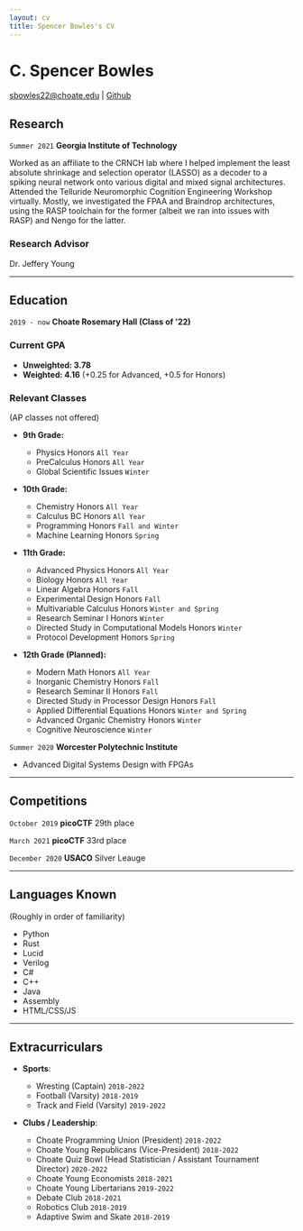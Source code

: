 ```yaml
---
layout: cv
title: Spencer Bowles's CV
---
```

# C. Spencer Bowles
<div id="webaddress">
<a href="sbowles22@choate.edu">sbowles22@choate.edu</a>
| <a href="https://github.com/sbowles22">Github</a>
</div>



## Research

`Summer 2021`
__Georgia Institute of Technology__

Worked as an affiliate to the CRNCH lab where I helped implement the least absolute shrinkage and selection operator (LASSO) as a decoder to a spiking neural network onto various digital and mixed signal architectures. Attended the Telluride Neuromorphic Cognition Engineering Workshop virtually. Mostly, we investigated the FPAA and Braindrop architectures, using the RASP toolchain for the former (albeit we ran into issues with RASP) and Nengo for the latter. 

### Research Advisor

Dr. Jeffery Young 

---
## Education

`2019 - now` 
__Choate Rosemary Hall (Class of '22)__ 

### Current GPA
- __Unweighted: 3.78__ 
- __Weighted: 4.16__ (+0.25 for Advanced, +0.5 for Honors)

### Relevant Classes
(AP classes not offered)

- __9th Grade:__
    - Physics Honors `All Year`
    - PreCalculus Honors `All Year`
    - Global Scientific Issues `Winter`

- __10th Grade:__
    - Chemistry Honors `All Year`
    - Calculus BC Honors `All Year`
    - Programming Honors `Fall and Winter`
    - Machine Learning Honors `Spring`

- __11th Grade:__
    - Advanced Physics Honors `All Year`
    - Biology Honors `All Year`
    - Linear Algebra Honors `Fall`
    - Experimental Design Honors `Fall`
    - Multivariable Calculus Honors `Winter and Spring`
    - Research Seminar I Honors `Winter`
    - Directed Study in Computational Models Honors `Winter`
    - Protocol Development Honors `Spring`

- __12th Grade (Planned):__
	- Modern Math Honors `All Year`
	- Inorganic Chemistry Honors `Fall`
	- Research Seminar II Honors `Fall`
	- Directed Study in Processor Design Honors `Fall`
    - Applied Differential Equations Honors `Winter and Spring`
    - Advanced Organic Chemistry Honors `Winter`
    - Cognitive Neuroscience `Winter`

`Summer 2020`
__Worcester Polytechnic Institute__

- Advanced Digital Systems Design with FPGAs

---
## Competitions

`October 2019`
__picoCTF__ 29th place

`March 2021`
__picoCTF__ 33rd place

`December 2020`
__USACO__ Silver Leauge

---
## Languages Known
(Roughly in order of familiarity)
- Python
- Rust
- Lucid
- Verilog
- C#
- C++
- Java
- Assembly
- HTML/CSS/JS

---
## Extracurriculars

- __Sports__:
    - Wresting (Captain) `2018-2022`
    - Football (Varsity) `2018-2019`
    - Track and Field (Varsity) `2019-2022`

- __Clubs / Leadership__:
    - Choate Programming Union (President) `2018-2022`
    - Choate Young Republicans (Vice-President) `2018-2022`
    - Choate Quiz Bowl (Head Statistician / Assistant Tournament Director) `2020-2022`
    - Choate Young Economists `2018-2021`
    - Choate Young Libertarians `2019-2022`
    - Debate Club `2018-2021`
    - Robotics Club `2018-2019`
    - Adaptive Swim and Skate `2018-2019`

<!-- Last updated: December 2021 -->
